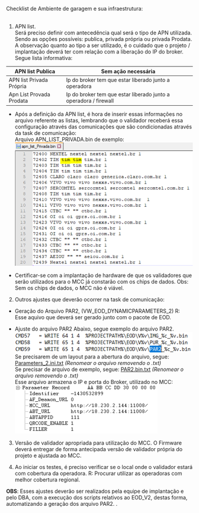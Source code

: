 Checklist de Ambiente de garagem e sua infraestrutura: <br><br>


1. APN list. <br>
  Será preciso definir com antecedência qual será o tipo de APN utilizada. Sendo as opções possíveis: publica, privada própria ou privada Prodata.<br>
A observação quanto ao tipo a ser utilizado, é o cuidado que o projeto / implantação deverá ter com relação com a liberação do IP do broker.<br>
Segue lista informativa:<br>

| APN list Publica | Sem ação necessária |
|--|--|
| APN list Privada Própria | Ip do broker tem que estar liberado junto a operadora |
| Apn List Provada Prodata | Ip do broker tem que estar liberado junto a operadora / firewall  |

- Após a definição da APN list, é hora de inserir essas informações no arquivo referente as listas, lembrando que o validador receberá essa configuração através das comunicações que são condicionadas através da task de comunicação:<br>
Arquivo APN_LIST_PRIVADA.bin de exemplo:<br>
![image.png](/.attachments/image-5b8c7888-26ec-4b71-9bf2-4cafbfd871e1.png)

- Certificar-se com a implantação de hardware de que os validadores que serão utilizados para o MCC já constarão com os chips de dados.
  Obs: Sem os chips de dados,  o MCC não é viável.

2. Outros ajustes que deverão ocorrer na task de comunicação:
- Geração do Arquivo PAR2, (VW_EOD_DYNAMICPARAMETERS_2)
   R: Esse aquivo que deverá ser gerado junto com o pacote de EOD.    

- Ajuste do arquivo PAR2
  Abaixo, segue exemplo do arquivo PAR2.<br>
![image.png](/.attachments/image-910d1c39-27eb-402a-ba45-70fb6b2e449d.png)
<BR>Se precisarem de um layout para a abertura do arquivo, segue: [Parameters_2.ini.txt](/.attachments/Parameters_2.ini-ca16a92f-135a-495a-ad8f-3bf1e40824b3.txt) _(Renomear o arquivo removendo o .txt)_<br>
Se precisar de arquivo de exemplo, segue: [PAR2.bin.txt](/.attachments/PAR2.bin-a137dd05-721d-416c-9555-5d7f61b453a0.txt) _(Renomear o arquivo removendo o .txt)_<br>
Esse arquivo armazena o IP e porta do Broker, utilizado no MCC:<br>
![image.png](/.attachments/image-af02d146-082c-4bc3-baa0-253c570b0802.png)


3. Versão de validador apropriada para utilização do MCC. O Firmware deverá entregar de forma antecipada versão de validador própria do projeto e ajustada ao MCC.

4. Ao iniciar os testes, é preciso verificar se o local onde o validador estará com cobertura da operadora.
  R: Procurar utilizar as operadoras com melhor cobertura regional.



**OBS**: Esses ajustes deverão ser realizados pela equipe de implantação e pelo DBA, com a execução dos scripts relativos ao EOD_V2, destas forma, automatizando a geração dos arquivo PAR2.
.
